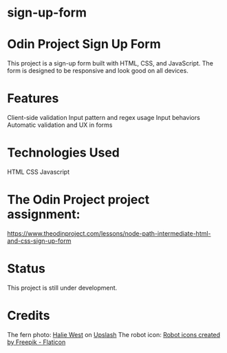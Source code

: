 # sign-up-form

# Odin Project Sign Up Form

This project is a sign-up form built with HTML, CSS, and JavaScript. The form is designed to be responsive and look good on all devices.

# Features

Client-side validation
Input pattern and regex usage
Input behaviors
Automatic validation and UX in forms

# Technologies Used

HTML
CSS
Javascript

# The Odin Project project assignment:

https://www.theodinproject.com/lessons/node-path-intermediate-html-and-css-sign-up-form

# Status

This project is still under development.

# Credits

The fern photo: <a href="https://unsplash.com/@haliewestphoto">Halie West</a> on <a href="https://unsplash.com/photos/green-leaf-plant-in-close-up-photography-25xggax4bSA">Upslash</a>
The robot icon: <a href="https://www.flaticon.com/free-icons/robot" title="robot icons">Robot icons created by Freepik - Flaticon</a>
